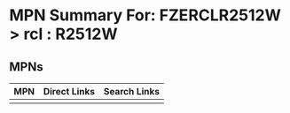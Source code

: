 



# MPN Summary For: FZERCLR2512W > rcl : R2512W

## MPNs
  

|MPN|Direct Links|Search Links|
| :--- | :--- | :--- |
||||
